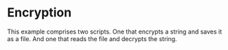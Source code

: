 # Encryption

This example comprises two scripts. One that encrypts a string and saves
it as a file. And one that reads the file and decrypts the string.


